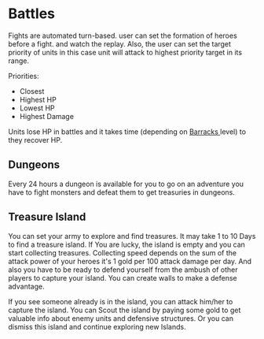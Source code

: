 # Battles

Fights are automated turn-based. user can set the formation of heroes before a fight. and watch the replay. Also, the user can set the target priority of units in this case unit will attack to highest priority target in its range.&#x20;

Priorities:

* Closest
* Highest HP
* Lowest HP
* Highest Damage

Units lose HP in battles and it takes time (depending on [Barracks ](broken-reference)level) to they recover HP.

## Dungeons

Every 24 hours a dungeon is available for you to go on an adventure you have to fight monsters and defeat them to get treasuries in dungeons.

## Treasure Island

You can set your army to explore and find treasures. It may take 1 to 10 Days to find a treasure island. If You are lucky, the island is empty and you can start collecting treasures. Collecting speed depends on the sum of the attack power of your heroes it's 1 gold per 100 attack damage per day. And also you have to be ready to defend yourself from the ambush of other players to capture your island. You can create walls to make a defense advantage.

If you see someone already is in the island, you can attack him/her to capture the island. You can Scout the island by paying some gold to get valuable info about enemy units and defensive structures. Or you can dismiss this island and continue exploring new Islands.
